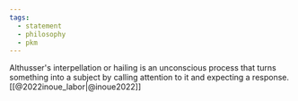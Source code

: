 ```yaml
---
tags: 
  - statement
  - philosophy
  - pkm
---
```


Althusser's interpellation or hailing is an unconscious process that turns something into a subject by calling attention to it and expecting a response. [[@2022inoue_labor|@inoue2022]]